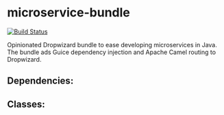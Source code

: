 # microservice-bundle
[![Build Status](https://api.travis-ci.org/rvs-fluid-it/microservice-bundle.svg)](https://travis-ci.org/rvs-fluid-it/microservice-bundle)

Opinionated Dropwizard bundle to ease developing microservices in Java. The bundle ads Guice dependency injection and Apache Camel routing to Dropwizard.

Dependencies:
-------------

Classes:
--------
